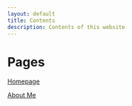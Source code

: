 ```yaml
---
layout: default
title: Contents
description: Contents of this website
---
```


# Pages

[Homepage](./)

[About Me](/aboutme)
